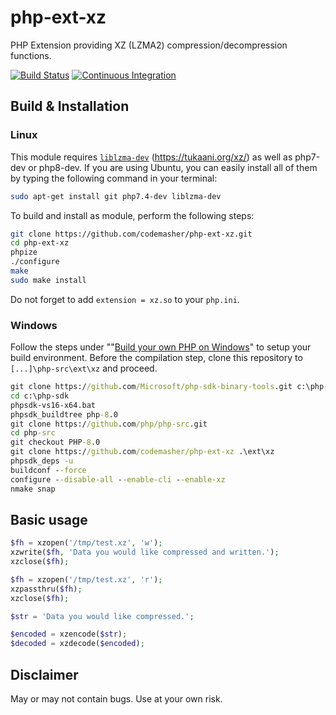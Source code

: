 # php-ext-xz

PHP Extension providing XZ (LZMA2) compression/decompression functions.

[![Build Status](https://travis-ci.org/codemasher/php-ext-xz.svg?branch=master)](https://travis-ci.org/codemasher/php-ext-xz)
[![Continuous Integration](https://github.com/codemasher/php-ext-xz/workflows/Continuous%20Integration/badge.svg)](https://github.com/codemasher/php-ext-xz/actions)

## Build & Installation

### Linux

This module requires [`liblzma-dev`](https://packages.ubuntu.com/search?lang=de&keywords=liblzma-dev&searchon=names) (https://tukaani.org/xz/) as well as php7-dev or php8-dev.
If you are using Ubuntu, you can easily install all of them by typing the following command in your terminal:

```bash
sudo apt-get install git php7.4-dev liblzma-dev
```

To build and install as module, perform the following steps:

```bash
git clone https://github.com/codemasher/php-ext-xz.git
cd php-ext-xz
phpize
./configure
make
sudo make install
```

Do not forget to add `extension = xz.so` to your `php.ini`.


### Windows

Follow the steps under ""[Build your own PHP on Windows](https://wiki.php.net/internals/windows/stepbystepbuild)" to setup your build environment.
Before the compilation step, clone this repository to `[...]\php-src\ext\xz` and proceed.

```bat
git clone https://github.com/Microsoft/php-sdk-binary-tools.git c:\php-sdk
cd c:\php-sdk
phpsdk-vs16-x64.bat
phpsdk_buildtree php-8.0
git clone https://github.com/php/php-src.git
cd php-src
git checkout PHP-8.0
git clone https://github.com/codemasher/php-ext-xz .\ext\xz
phpsdk_deps -u
buildconf --force
configure --disable-all --enable-cli --enable-xz
nmake snap
```

## Basic usage

```php
$fh = xzopen('/tmp/test.xz', 'w');
xzwrite($fh, 'Data you would like compressed and written.');
xzclose($fh);

$fh = xzopen('/tmp/test.xz', 'r');
xzpassthru($fh);
xzclose($fh);
```

```php
$str = 'Data you would like compressed.';

$encoded = xzencode($str);
$decoded = xzdecode($encoded);
```

## Disclaimer
May or may not contain bugs. Use at your own risk.
